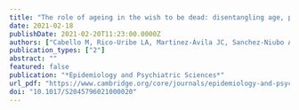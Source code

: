 ```yaml
---
title: "The role of ageing in the wish to be dead: disentangling age, period and cohort effects in suicide ideation in European population"
date: 2021-02-18
publishDate: 2021-02-20T11:23:00.0000Z
authors: ["Cabello M, Rico-Uribe LA, Martinez-Ávila JC, Sanchez-Niubo A, et al."]
publication_types: ["2"]
abstract: ""
featured: false
publication: "*Epidemiology and Psychiatric Sciences*"
url_pdf: "https://www.cambridge.org/core/journals/epidemiology-and-psychiatric-sciences/article/role-of-ageing-in-the-wish-to-be-dead-disentangling-age-period-and-cohort-effects-in-suicide-ideation-in-european-population/1685D3B0793E99AF80112EED8AACD4C4"
doi: "10.1017/S2045796021000020"
---
```


